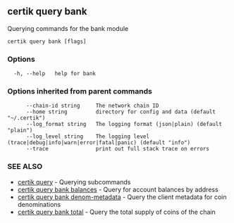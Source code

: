 ## certik query bank

Querying commands for the bank module

```
certik query bank [flags]
```

### Options

```
  -h, --help   help for bank
```

### Options inherited from parent commands

```
      --chain-id string     The network chain ID
      --home string         directory for config and data (default "~/.certik")
      --log_format string   The logging format (json|plain) (default "plain")
      --log_level string    The logging level (trace|debug|info|warn|error|fatal|panic) (default "info")
      --trace               print out full stack trace on errors
```

### SEE ALSO

* [certik query](certik_query.md)	 - Querying subcommands
* [certik query bank balances](certik_query_bank_balances.md)	 - Query for account balances by address
* [certik query bank denom-metadata](certik_query_bank_denom-metadata.md)	 - Query the client metadata for coin denominations
* [certik query bank total](certik_query_bank_total.md)	 - Query the total supply of coins of the chain



